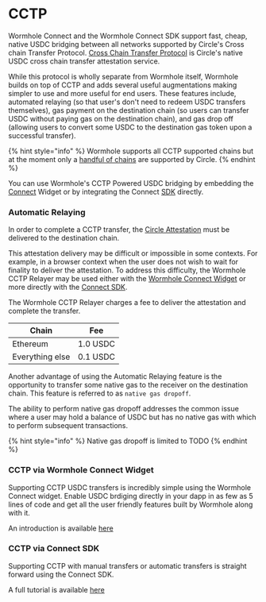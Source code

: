# CCTP

Wormhole Connect and the Wormhole Connect SDK support fast, cheap, native USDC bridging between all networks supported by Circle's Cross chain Transfer Protocol. [Cross Chain Transfer Protocol](https://www.circle.com/en/cross-chain-transfer-protocol) is Circle's native USDC cross chain transfer attestation service.

While this protocol is wholly separate from Wormhole itself, Wormhole builds on top of CCTP and adds several useful augmentations making simpler to use and more useful for end users. These features include, automated relaying (so that user's don't need to redeem USDC transfers themselves), gas payment on the destination chain (so users can transfer USDC without paying gas on the destination chain), and gas drop off (allowing users to convert some USDC to the destination gas token upon a successful transfer).

{% hint style="info" %}
Wormhole supports all CCTP supported chains but at the moment only a [handful of chains](https://developers.circle.com/stablecoins/docs/supported-domains) are supported by Circle.
{% endhint %}

You can use Wormhole's CCTP Powered USDC bridging by embedding the [Connect](../../wh-connect.md) Widget or by integrating the Connect [SDK](sdk.md) directly.

### Automatic Relaying

In order to complete a CCTP transfer, the [Circle Attestation](https://developers.circle.com/stablecoins/reference/getattestation) must be delivered to the destination chain.

This attestation delivery may be difficult or impossible in some contexts. For example, in a browser context when the user does not wish to wait for finality to deliver the attestation. To address this difficulty, the Wormhole CCTP Relayer may be used either with the [Wormhole Connect Widget](../../wh-connect.md) or more directly with the [Connect SDK](../../../reference/sdk-docs/).

The Wormhole CCTP Relayer charges a fee to deliver the attestation and complete the transfer.

| Chain           | Fee      |
| --------------- | -------- |
| Ethereum        | 1.0 USDC |
| Everything else | 0.1 USDC |

Another advantage of using the Automatic Relaying feature is the opportunity to transfer some native gas to the receiver on the destination chain. This feature is referred to as `native gas dropoff`.

The ability to perform native gas dropoff addresses the common issue where a user may hold a balance of USDC but has no native gas with which to perform subsequent transactions.

{% hint style="info" %}
Native gas dropoff is limited to TODO
{% endhint %}

### CCTP via Wormhole Connect Widget

Supporting CCTP USDC transfers is incredibly simple using the Wormhole Connect widget. Enable USDC brdiging directly in your dapp in as few as 5 lines of code and get all the user friendly features built by Wormhole along with it.

An introduction is available [here](../../wh-connect.md)

### CCTP via Connect SDK

Supporting CCTP with manual transfers or automatic transfers is straight forward using the Connect SDK.

A full tutorial is available [here](sdk.md)
